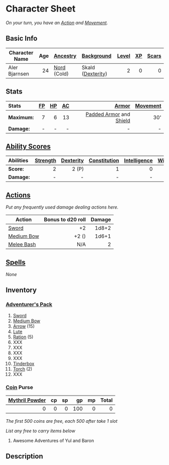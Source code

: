 # Character Sheet

*On your turn, you have an [Action](../../../../Game%20Procedures/Core%20Procedures/Action.md) and [Movement](../../../../Game%20Procedures/Combat/Movement.md).*

## Basic Info

| Character Name | Age | [Ancestry](../../../../Player%20Characters/Ancenstries/Ancestry.md)             | [Background](../../../../Player%20Characters/Backgrounds/Background.md)                  | [Level](../../../../Player%20Characters/Derived%20Statistics/Level.md) | [XP](../../../../Player%20Characters/Derived%20Statistics/Experience%20Points.md) | [Scars](../../../../Player%20Characters/Derived%20Statistics/Scars.md) |
| -------------- | --: | :--------------------------------------------------------------------------- | :------------------------------------------------------------------------------------ | ------------------------------------------------------------------: | -----------------------------------------------------------------------------: | ------------------------------------------------------------------: |
| Aler Bjarnsen  |  24 | [Nord](../../../../Player%20Characters/Ancenstries/Mechanical/Primal.md) (Cold) | Skald ([Dexterity](../../../../Player%20Characters/The%20Ability%20Scores/Dexterity.md)) |                                                                   2 |                                                                              0 |                                                                   0 |

## Stats

| Stats        | [FP](../../../../Player%20Characters/Derived%20Statistics/Fatigue%20Points.md) | [HP](../../../../Player%20Characters/Derived%20Statistics/Health%20Points.md) | [AC](../../../../Player%20Characters/Derived%20Statistics/Armor%20Class.md) |                                                                                                                     [Armor](../../../../Items%20and%20Gear/Armor/Armor.md) | [Movement](../../../../Game%20Procedures/Combat/Movement.md) |
| :----------- | --------------------------------------------------------------------------: | -------------------------------------------------------------------------: | -----------------------------------------------------------------------: | ----------------------------------------------------------------------------------------------------------------------------------------------------------------------: | --------------------------------------------------------: |
| **Maximum:** |                                                                           7 |                                                                          6 |                                                                       13 | [Padded Armor](../../../../Items%20and%20Gear/Armor/Mundane%20Armor/Padded%20Armor.md) and [Shield](../../../../Items%20and%20Gear/Armor/Mundane%20Armor/Mundane%20Shield.md) |                                                       30' |
| **Damage:**  |                                                                           - |                                                                          - |                                                                        - |                                                                                                                                                                       - |                                                         - |

## [Ability Scores](../../../../Player%20Characters/The%20Ability%20Scores/Ability%20Scores.md)

| Abilities   | [Strength](../../../../Player%20Characters/The%20Ability%20Scores/Strength.md) | [Dexterity](../../../../Player%20Characters/The%20Ability%20Scores/Dexterity.md) | [Constitution](../../../../Player%20Characters/The%20Ability%20Scores/Constitution.md) | [Intelligence](../../../../Player%20Characters/The%20Ability%20Scores/Intelligence.md) | [Wisdom](../../../../Player%20Characters/The%20Ability%20Scores/Wisdom.md)<br> | [Charisma](../../../../Player%20Characters/The%20Ability%20Scores/Charisma.md)<br> |
| :---------- | -----------------------------------------------------------------------------: | -------------------------------------------------------------------------------: | -------------------------------------------------------------------------------------: | -------------------------------------------------------------------------------------: | -----------------------------------------------------------------------------: | ---------------------------------------------------------------------------------: |
| **Score:**  |                                                                              2 |                                                                            2 (P) |                                                                                      1 |                                                                                      0 |                                                                              0 |                                                                                  1 |
| **Damage:** |                                                                              - |                                                                                - |                                                                                      - |                                                                                      - |                                                                              - |                                                                                  - |

## [Actions](../../../../Game%20Procedures/Core%20Procedures/Action.md)

*Put any frequently used damage dealing actions here.*

| Action                                                                                       | Bonus to d20 roll | Damage |
| -------------------------------------------------------------------------------------------- | ----------------: | -----: |
| [Sword](../../../../Items%20and%20Gear/Weapons/Melee%20Weapons/Medium%20Skilled%20Weapon.md) |                +2 |  1d8+2 |
| [Medium Bow](../../../../Items%20and%20Gear/Weapons/Ranged%20Weapons/Medium%20Bow.md)        |             +2 () |  1d6+1 |
| [Melee Bash](../../../../Game%20Procedures/Combat/Melee%20Attack.md#Melee%20Bash)            |               N/A |      2 |

## [Spells](../../../../Magic/Spells.md)

*None*

## Inventory

### [Adventurer's Pack](../../../../Items%20and%20Gear/Gear/100%20Coins/Adventurer's%20Pack.md)

1. [Sword](../../../../Items%20and%20Gear/Weapons/Melee%20Weapons/Medium%20Skilled%20Weapon.md)
2. [Medium Bow](../../../../Items%20and%20Gear/Weapons/Ranged%20Weapons/Medium%20Bow.md)
3. [Arrow](../../../../Items%20and%20Gear/Weapons/Ammo/Arrow.md) (15)
4. [Lute](../../../../Items%20and%20Gear/Gear/100%20Coins/Complex%20Instrument.md)
5. [Ration](../../../../Items%20and%20Gear/Gear/1%20Coin/Ration.md) (5)
6. XXX
7. XXX
8. XXX
9. XXX
10. [Tinderbox](../../../../Items%20and%20Gear/Gear/10%20Coins/Tinderbox.md)
11. [Torch](../../../../Items%20and%20Gear/Gear/1%20Coin/Torch.md) (2)
12. XXX

### [Coin](../../../../Resources%20for%20GMs/Economy/Coins.md) Purse

| [Mythril Powder](../../../../Magic/Spellcasting/Mythril.md) |  cp |  sp |  gp |  mp | Total |
| -------------------------------------------------------: | --: | --: | --: | --: | ----: |
|                                                        0 |   0 |   0 | 100 |   0 |     0 |

*The first 500 coins are free, each 500 after take 1 slot*

*List any free to carry items below*

1. Awesome Adventures of Yul and Baron

## Description
